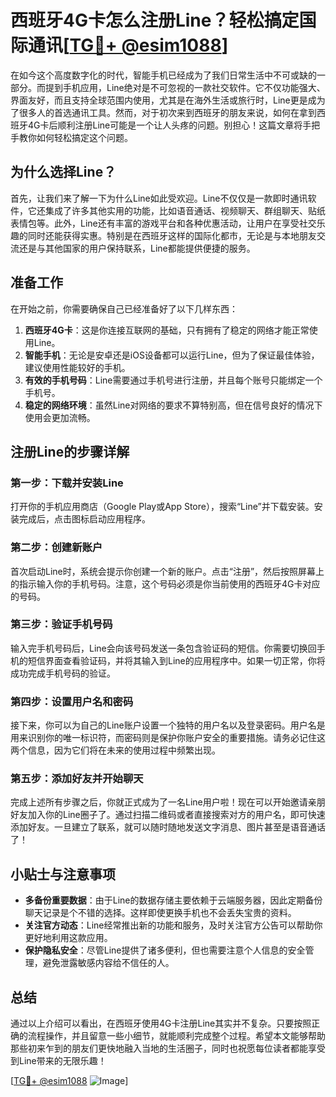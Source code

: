# 西班牙4G卡怎么注册Line？轻松搞定国际通讯[[TG💪+ @esim1088](https://t.me/s/esim1088)]

在如今这个高度数字化的时代，智能手机已经成为了我们日常生活中不可或缺的一部分。而提到手机应用，Line绝对是不可忽视的一款社交软件。它不仅功能强大、界面友好，而且支持全球范围内使用，尤其是在海外生活或旅行时，Line更是成为了很多人的首选通讯工具。然而，对于初次来到西班牙的朋友来说，如何在拿到西班牙4G卡后顺利注册Line可能是一个让人头疼的问题。别担心！这篇文章将手把手教你如何轻松搞定这个问题。

## 为什么选择Line？

首先，让我们来了解一下为什么Line如此受欢迎。Line不仅仅是一款即时通讯软件，它还集成了许多其他实用的功能，比如语音通话、视频聊天、群组聊天、贴纸表情包等。此外，Line还有丰富的游戏平台和各种优惠活动，让用户在享受社交乐趣的同时还能获得实惠。特别是在西班牙这样的国际化都市，无论是与本地朋友交流还是与其他国家的用户保持联系，Line都能提供便捷的服务。

## 准备工作

在开始之前，你需要确保自己已经准备好了以下几样东西：

1. **西班牙4G卡**：这是你连接互联网的基础，只有拥有了稳定的网络才能正常使用Line。
2. **智能手机**：无论是安卓还是iOS设备都可以运行Line，但为了保证最佳体验，建议使用性能较好的手机。
3. **有效的手机号码**：Line需要通过手机号进行注册，并且每个账号只能绑定一个手机号。
4. **稳定的网络环境**：虽然Line对网络的要求不算特别高，但在信号良好的情况下使用会更加流畅。

## 注册Line的步骤详解

### 第一步：下载并安装Line

打开你的手机应用商店（Google Play或App Store），搜索“Line”并下载安装。安装完成后，点击图标启动应用程序。

### 第二步：创建新账户

首次启动Line时，系统会提示你创建一个新的账户。点击“注册”，然后按照屏幕上的指示输入你的手机号码。注意，这个号码必须是你当前使用的西班牙4G卡对应的号码。

### 第三步：验证手机号码

输入完手机号码后，Line会向该号码发送一条包含验证码的短信。你需要切换回手机的短信界面查看验证码，并将其输入到Line的应用程序中。如果一切正常，你将成功完成手机号码的验证。

### 第四步：设置用户名和密码

接下来，你可以为自己的Line账户设置一个独特的用户名以及登录密码。用户名是用来识别你的唯一标识符，而密码则是保护你账户安全的重要措施。请务必记住这两个信息，因为它们将在未来的使用过程中频繁出现。

### 第五步：添加好友并开始聊天

完成上述所有步骤之后，你就正式成为了一名Line用户啦！现在可以开始邀请亲朋好友加入你的Line圈子了。通过扫描二维码或者直接搜索对方的用户名，即可快速添加好友。一旦建立了联系，就可以随时随地发送文字消息、图片甚至是语音通话了！

## 小贴士与注意事项

- **多备份重要数据**：由于Line的数据存储主要依赖于云端服务器，因此定期备份聊天记录是个不错的选择。这样即使更换手机也不会丢失宝贵的资料。
- **关注官方动态**：Line经常推出新的功能和服务，及时关注官方公告可以帮助你更好地利用这款应用。
- **保护隐私安全**：尽管Line提供了诸多便利，但也需要注意个人信息的安全管理，避免泄露敏感内容给不信任的人。

## 总结

通过以上介绍可以看出，在西班牙使用4G卡注册Line其实并不复杂。只要按照正确的流程操作，并且留意一些小细节，就能顺利完成整个过程。希望本文能够帮助那些初来乍到的朋友们更快地融入当地的生活圈子，同时也祝愿每位读者都能享受到Line带来的无限乐趣！

[[TG💪+ @esim1088](https://t.me/s/esim1088) ![Image](https://i.postimg.cc/4NQfJmqS/Snipaste-2025-05-13-00-14-12.png)]